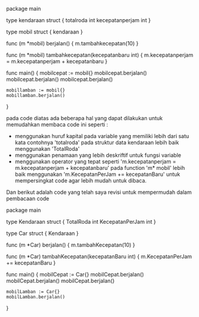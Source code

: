 package main

type kendaraan struct {
totalroda int
kecepatanperjam int
}

type mobil struct {
kendaraan
}

func (m \*mobil) berjalan() {
m.tambahkecepatan(10)
}

func (m \*mobil) tambahkecepatan(kecepatanbaru int) {
m.kecepatanperjam = m.kecepatanperjam + kecepatanbaru
}

func main() {
mobilcepat := mobil{}
mobilcepat.berjalan()
mobilcepat.berjalan()
mobilcepat.berjalan()

    mobillamban := mobil{}
    mobillamban.berjalan()

}

pada code diatas ada beberapa hal yang dapat dilakukan untuk memudahkan membaca code ini seperti :

- menggunakan huruf kapital pada variable yang memiliki lebih dari satu kata contohnya 'totalroda' pada
  struktur data kendaraan lebih baik menggunakan 'TotalRoda'
- menggunakan penamaan yang lebih deskriftif untuk fungsi variable
- menggunakan operator yang tepat seperti 'm.kecepatanperjam = m.kecepatanperjam + kecepatanbaru' pada function 'm\* mobil' lebih baik menggunakan 'm.KecepatanPerJam += kecepatanBaru' untuk mempersingkat code agar lebih mudah untuk dibaca.

Dan berikut adalah code yang telah saya revisi untuk mempermudah dalam pembacaan code

package main

type Kendaraan struct {
TotalRoda int
KecepatanPerJam int
}

type Car struct {
Kendaraan
}

func (m \*Car) berjalan() {
m.tambahKecepatan(10)
}

func (m \*Car) tambahKecepatan(kecepatanBaru int) {
m.KecepatanPerJam += kecepatanBaru
}

func main() {
mobilCepat := Car{}
mobilCepat.berjalan()
mobilCepat.berjalan()
mobilCepat.berjalan()

    mobilLamban := Car{}
    mobilLamban.berjalan()

}
